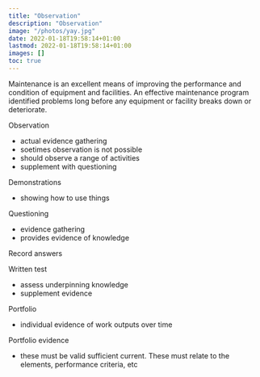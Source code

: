 ```yaml
---
title: "Observation"
description: "Observation"
image: "/photos/yay.jpg"
date: 2022-01-18T19:58:14+01:00
lastmod: 2022-01-18T19:58:14+01:00
images: []
toc: true
---
```



Maintenance is an excellent means of improving the performance and condition of equipment and facilities. An effective maintenance program identified problems long before any equipment or facility breaks down or deteriorate.


Observation 
- actual evidence gathering
- soetimes observation is not possible
- should observe a range of activities
- supplement with questioning


Demonstrations
- showing how to use things

Questioning 
- evidence gathering 
- provides evidence of knowledge

Record answers

Written test
- assess underpinning knowledge 
- supplement evidence 


Portfolio
- individual evidence of work outputs over time


Portfolio evidence
- these must be valid sufficient current. These must relate to the elements, performance criteria, etc
